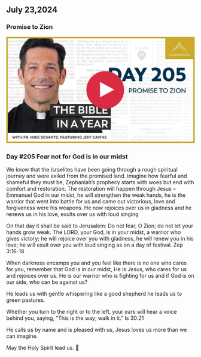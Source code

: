 ## July 23,2024

### Promise to Zion

[![Promise to Zion](https://raw.githubusercontent.com/linusjf/BIAY/main/July/jpgs/Day205.jpg)](https://youtu.be/LNwSiVB0HX0 "Promise to Zion")

### Day #205 Fear not for God is in our midst

We know that the Israelites have been going through a rough spiritual journey and were exiled from the promised land. Imagine how fearful and shameful they must be, Zephaniah’s prophecy starts with woes but end with comfort and restoration. The restoration will happen through Jesus – Emmanuel God in our midst, he will strengthen the weak hands, he is the warrior that went into battle for us and came out victorious, love and forgiveness were his weapons.
He now rejoices over us in gladness and he renews us in his love, exults over us with loud singing

On that day it shall be said to Jerusalem:
Do not fear, O Zion;
do not let your hands grow weak.
The LORD, your God, is in your midst,
a warrior who gives victory;
he will rejoice over you with gladness,
he will renew you in his love;
he will exult over you with loud singing
as on a day of festival. Zep 3:16-18

When darkness encamps you and you feel like there is no one who cares for you, remember that God is in our midst, He is Jesus, who cares for us and rejoices over us. He is our warrior who is fighting for us and if God is on our side, who can be against us?

He leads us with gentle whispering like a good shepherd he leads us to green pastures.

Whether you turn to the right or to the left, your ears will hear a voice behind you, saying, “This is the way; walk in it.” Is 30:21

He calls us by name and is pleased with us, Jesus loves us more than we can imagine.

May the Holy Spirit lead us. 🙏
